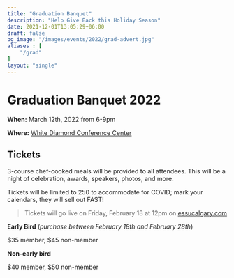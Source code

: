 ```yaml
---
title: "Graduation Banquet"
description: "Help Give Back this Holiday Season"
date: 2021-12-01T13:05:29+06:00
draft: false
bg_image: "/images/events/2022/grad-advert.jpg"
aliases : [
    "/grad"
]
layout: "single"
---
```


# Graduation Banquet 2022

**When:** March 12th, 2022 from 6-9pm

**Where:** [White Diamond Conference Center](https://g.page/whitediamondconferencecenter?share)

## Tickets

3-course chef-cooked meals will be provided to all attendees. This will be a night of celebration, awards, speakers, photos, and more.

Tickets will be limited to 250 to accommodate for COVID; mark your calendars, they will sell out FAST!

>Tickets will go live on Friday, February 18 at 12pm on [essucalgary.com](/)
 
 **Early Bird** (*purchase between February 18th and February 28th*)

   $35 member, $45 non-member

 **Non-early bird**

   $40 member, $50 non-member